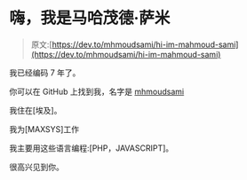 # 嗨，我是马哈茂德·萨米

> 原文:[https://dev.to/mhmoudsami/hi-im-mahmoud-sami](https://dev.to/mhmoudsami/hi-im-mahmoud-sami)

我已经编码 7 年了。

你可以在 GitHub 上找到我，名字是 [mhmoudsami](https://github.com/mhmoudsami)

我住在[埃及]。

我为[MAXSYS]工作

我主要用这些语言编程:[PHP，JAVASCRIPT]。

很高兴见到你。
